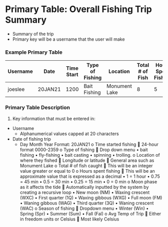 # Primary Table: Overall Fishing Trip Summary
-	Summary of the trip
-	Primary key will be a username that the user will make
### Example Primary Table
Username | Date | Time Start | Type of Fishing | Location | Total # of Fish | Hours Spent Fishing | Moon Phase | Season | AVG Temp |
---------|------|------------|-----------------|----------|-----------------|---------------------|------------|--------|----------|
joeslee  |20JAN21|    1200   |  Bait Fishing	 |Monument Lake|      8       |          5          | WXC        | Winter | 32F / 0C |

### Primary Table Description
1. Key information that must be entered in:
- Username
  - Alphanumerical values capped at 20 characters
- Date of fishing trip
  - Day Month Year Format: 20JAN21
o	Time started fishing
	24-hour format 0000-2359
o	Type of fishing
	Drop down menu
•	bait fishing
•	fly-fishing
•	bait casting
•	spinning
•	trolling.
o	Location of where they fished
	Longitude or latitude
	General area such as Monument Lake
o	Total # of fish caught
	This will be an integer value greater or equal to 0
o	Hours spent fishing
	This will be an approximate value that is expressed as a decimal
•	1 = 1 hour
•	0.75 = 45 min
•	0.5 = 30 min
•	0.25 = 15 min
•	0 = 0 min
o	Moon phase as it affects the tide
	Automatically inputted by the system by creating a recursive loop
•	New moon (NM)
•	Waxing crescent (WXC)
•	First quarter (1Q)
•	Waxing gibbous (WXG)
•	Full moon (FM)
•	Waning gibbous (WAG)
•	Third quarter (3Q)
•	Waning crescent (WAC)
o	Season of fishing
	Dropdown menu
•	Winter (Win)
•	Spring (Spr)
•	Summer (Sum)
•	Fall (Fal)
o	Avg Temp of Trip
	Either in freedom units or Celsius
	Most likely Celsius
